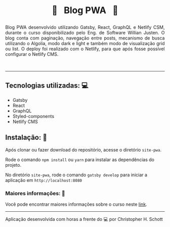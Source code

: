 # <p align="center"> :postbox: &nbsp; Blog PWA &nbsp; :postbox: </p>

<p align="justify">
Blog PWA desenvolvido utilizando Gatsby, React, GraphQL e Netlify CSM, durante o curso disponibilizado pelo Eng. de Software Willian Justen. O blog conta com paginação, navegação entre posts, mecanismo de busca utilizando o Algolia, modo dark e light e também modo de visualização grid ou list. O deploy foi realizado com o Netlify, para que após fosse possível configurar o Netlify CMS.
</p> <br />

<div align="center">
  <img src="" width="" />
</div>

<hr>

## Tecnologias utilizadas: :computer:
<ul>
  <li>Gatsby</li>
  <li>React</li>
  <li>GraphQL</li>
  <li>Styled-components</li>
  <li>Netlify CMS</li>
</ul>

## Instalação: :rocket:

Após clonar ou fazer download do repositório, acesse o diretório `site-pwa`.

Rode o comando `npm install` ou `yarn` para instalar as dependências do projeto.

No diretório `site-pwa`, rode o comando `gatsby develop` para iniciar a aplicação em `http://localhost:8080`


### Maiores informações: :pencil:

Você pode encontrar maiores informações sobre o curso neste <a href="https://www.udemy.com/course/gatsby-crie-um-site-pwa-com-react-graphql-e-netlify-cms/">link</a>.

<hr>

Aplicação desenvolvida com horas a frente do :computer: por Christopher H. Schott
